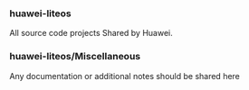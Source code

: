 ### huawei-liteos
All source code projects Shared by Huawei.

### huawei-liteos/Miscellaneous
Any documentation or additional notes should be shared here